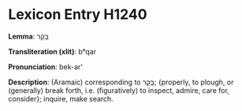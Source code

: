 # Lexicon Entry H1240

**Lemma**: בְּקַר

**Transliteration (xlit)**: bᵉqar

**Pronunciation**: bek-ar'

**Description**:
(Aramaic) corresponding to בָּקַר; {properly, to plough, or (generally) break forth, i.e. (figuratively) to inspect, admire, care for, consider}; inquire, make search.
